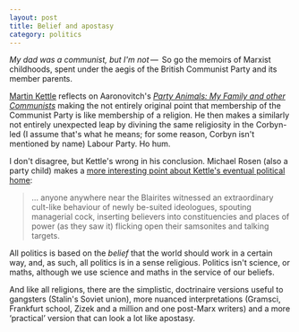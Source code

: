 ```yaml
---
layout: post
title: Belief and apostasy
category: politics
---
```


_My dad was a communist, but I'm not_&thinsp;&#8212;&thinsp; So go the memoirs of Marxist childhoods, spent under the aegis of the British Communist Party and its member parents.

[Martin Kettle](http://www.theguardian.com/commentisfree/2016/jan/22/communist-family-politics-religion) reflects on Aaronovitch's <cite>[Party Animals: My Family and other Communists](http://www.theguardian.com/books/2015/dec/30/party-animals-my-family-other-communists-review-david-aaronovitch-marxism)</cite> making the not entirely original point that membership of the Communist Party is like membership of a religion. He then makes a similarly not entirely unexpected leap by divining the same religiosity in the Corbyn-led (I assume that's what he means; for some reason, Corbyn isn't mentioned by name) Labour Party. Ho hum.

I don't disagree, but Kettle's wrong in his conclusion. Michael Rosen (also a party child) makes a [more interesting point about Kettle's eventual political home](http://www.theguardian.com/commentisfree/2016/jan/22/communist-family-politics-religion#comment-67287411):

 > &hellip; anyone anywhere near the Blairites witnessed an extraordinary cult-like behaviour of newly be-suited ideologues, spouting managerial cock, inserting believers into constituencies and places of power (as they saw it) flicking open their samsonites and talking targets.

All politics is based on the _belief_ that the world should work in a certain way, and, as such, all politics is in a sense religious. Politics isn't science, or maths, although we use science and maths in the service of our beliefs.

And like all religions, there are the simplistic, doctrinaire versions useful to gangsters (Stalin's Soviet union), more nuanced interpretations (Gramsci, Frankfurt school, Zizek and a million and one post-Marx writers) and a more &#8216;practical&#8217; version that can look a lot like apostasy.

